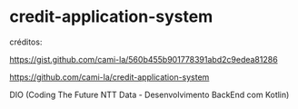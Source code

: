 ﻿# credit-application-system

créditos:

https://gist.github.com/cami-la/560b455b901778391abd2c9edea81286

https://github.com/cami-la/credit-application-system

DIO (Coding The Future NTT Data - Desenvolvimento BackEnd com Kotlin)
